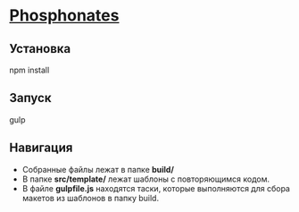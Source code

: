 # [Phosphonates](http://phosphonates.ru/)

## Установка

npm install

## Запуск

gulp

## Навигация

* Собранные файлы лежат в папке **build/**
* В папке **src/template/** лежат шаблоны с повторяющимся кодом.
* В файле **gulpfile.js** находятся таски, которые выполняются для сбора макетов из шаблонов в папку build.
